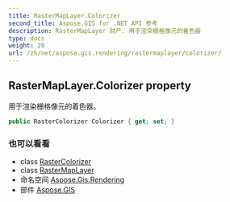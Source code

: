```yaml
---
title: RasterMapLayer.Colorizer
second_title: Aspose.GIS for .NET API 参考
description: RasterMapLayer 财产. 用于渲染栅格像元的着色器
type: docs
weight: 20
url: /zh/net/aspose.gis.rendering/rastermaplayer/colorizer/
---
```

## RasterMapLayer.Colorizer property

用于渲染栅格像元的着色器。

```csharp
public RasterColorizer Colorizer { get; set; }
```

### 也可以看看

* class [RasterColorizer](../../../aspose.gis.rendering.colorizers/rastercolorizer/)
* class [RasterMapLayer](../)
* 命名空间 [Aspose.Gis.Rendering](../../rastermaplayer/)
* 部件 [Aspose.GIS](../../../)


